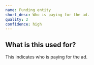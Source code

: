 ```yaml
---
name: Funding entity
short_desc: Who is paying for the ad.
quality: 2
confidence: high
---
```


## What is this used for?

This indicates who is paying for the ad.
